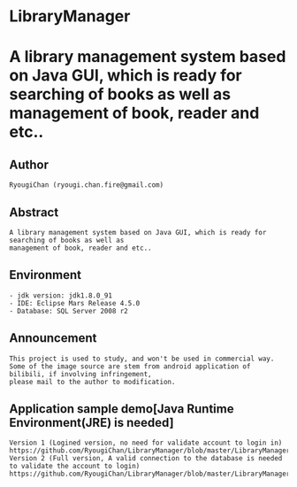 # LibraryManager
A library management system based on Java GUI, which is ready for searching of books as well as management of book, reader and etc..
==============================================
## Author
    RyougiChan (ryougi.chan.fire@gmail.com)
## Abstract
    A library management system based on Java GUI, which is ready for searching of books as well as 
    management of book, reader and etc..
## Environment
    - jdk version: jdk1.8.0_91
    - IDE: Eclipse Mars Release 4.5.0
    - Database: SQL Server 2008 r2
## Announcement
    This project is used to study, and won't be used in commercial way.
    Some of the image source are stem from android application of bilibili, if involving infringement, 
    please mail to the author to modification.
## Application sample demo[Java Runtime Environment(JRE) is needed]
    Version 1 (Logined version, no need for validate account to login in)
    https://github.com/RyougiChan/LibraryManager/blob/master/LibraryManager.jar
    Version 2 (Full version, A valid connection to the database is needed to validate the account to login)
    https://github.com/RyougiChan/LibraryManager/blob/master/LibraryManager_logined.jar